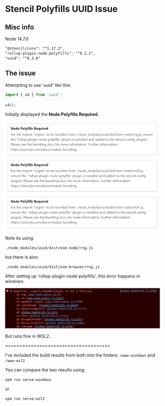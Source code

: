# Stencil Polyfills UUID Issue

## Misc info

Node 14.7.0

```
"@stencil/core": "^1.17.2",
"rollup-plugin-node-polyfills": "^0.2.1",
"uuid": "^8.3.0"
```


## The issue

Attempting to use 'uuid' like this:

```typescript
import { v4 } from 'uuid';

v4();
```

Initially displayed the **Node Polyfills Required**.

![polyfill error](polyfillserror.png)

Note its using:

`./node_modules/uuid/dist/esm-node/rng.js`

but there is also:

`./node_modules/uuid/dist/esm-browser/rng.js`

After setting up 'rollup-plugin-node-polyfills', this error happens in windows:

![windows error](errorwindows.png)

But runs fine in WSL2.

=====================================

I've included the build results from both into the folders: `/www-windows` and `/www-wsl2`

You can compare the two results using:

`npm run serve:windows`

or

`npm run serve:wsl2`